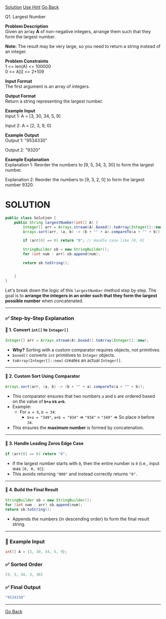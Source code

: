 [Solution](#SOLUTION)  [Use Hint](https://www.scaler.com/academy/mentee-dashboard/class/25475/homework/problems/64/hints?navref=cl_pb_nv_tb)  [Go Back](https://github.com/sahoog2/Preparation_Notes/blob/main/DSA/Sorting/002%20problems.md)

Q1.  Largest Number

**Problem Description**  
Given an array  **A**  of non-negative integers, arrange them such that they form the largest number.

**Note:**  The result may be very large, so you need to return a string instead of an integer.

**Problem Constraints**  
1 <= len(A) <= 100000  
0 <= A[i] <= 2*109
 
**Input Format**  
The first argument is an array of integers.
  
**Output Format**  
Return a string representing the largest number.

  
  
**Example Input**  
Input 1:
 A = [3, 30, 34, 5, 9]
 
Input 2:
 A = [2, 3, 9, 0]

**Example Output**  
Output 1:
 "9534330"
 
Output 2:
 "9320" 
  
**Example Explanation**  
Explanation 1:
Reorder the numbers to [9, 5, 34, 3, 30] to form the largest number.

Explanation 2:
Reorder the numbers to [9, 3, 2, 0] to form the largest number 9320.

# SOLUTION

``` java
public class Solution {
    public String largestNumber(int[] A) {
        Integer[] arr = Arrays.stream(A).boxed().toArray(Integer[]::new);
        Arrays.sort(arr, (a, b) -> (b + "" + a).compareTo(a + "" + b));

        if (arr[0] == 0) return "0"; // Handle case like [0, 0]

        StringBuilder sb = new StringBuilder();
        for (int num : arr) sb.append(num);

        return sb.toString();


    }
}

```

Let's break down the logic of this `largestNumber` method step by step. The goal is to **arrange the integers in an order such that they form the largest possible number** when concatenated.

---

### ✅ Step-by-Step Explanation

#### 🔹 1. Convert `int[]` to `Integer[]`
```java
Integer[] arr = Arrays.stream(A).boxed().toArray(Integer[]::new);
```
- **Why?** Sorting with a custom comparator requires objects, not primitives.
- `boxed()` converts `int` primitives to `Integer` objects.
- `toArray(Integer[]::new)` creates an actual `Integer[]`.

---

#### 🔹 2. Custom Sort Using Comparator
```java
Arrays.sort(arr, (a, b) -> (b + "" + a).compareTo(a + "" + b));
```
- This comparator ensures that two numbers `a` and `b` are ordered based on the value of **`b+a` vs `a+b`**.
- Example:
  - For `a = 9`, `b = 34`:
    - `b+a = "349"`, `a+b = "934"` ⇒ `"934"` > `"349"` ⇒ So place `9` before `34`.
- This ensures the **maximum number** is formed by concatenation.

---

#### 🔹 3. Handle Leading Zeros Edge Case
```java
if (arr[0] == 0) return "0";
```
- If the largest number starts with `0`, then the entire number is `0` (i.e., input was `[0, 0, 0]`).
- This avoids returning `"000"` and instead correctly returns `"0"`.

---

#### 🔹 4. Build the Final Result
```java
StringBuilder sb = new StringBuilder();
for (int num : arr) sb.append(num);
return sb.toString();
```
- Appends the numbers (in descending order) to form the final result string.

---

### 🧪 Example Input
```java
int[] A = {3, 30, 34, 5, 9};
```

### ✅ Sorted Order
```java
[9, 5, 34, 3, 30]
```

### ✅ Final Output
```java
"9534330"
```

---


[Go Back](https://github.com/sahoog2/Preparation_Notes/blob/main/DSA/Sorting/002%20problems.md)
